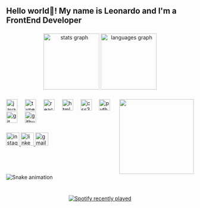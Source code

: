 <h2 align="left">Hello world👋! My name is Leonardo and I'm a FrontEnd Developer</h2>

###

<div align="center">
  <img src="https://github-readme-stats.vercel.app/api?username=leosaiv&hide_title=false&hide_rank=false&show_icons=true&include_all_commits=true&count_private=true&disable_animations=false&theme=dracula&locale=en&hide_border=false" height="150" alt="stats graph"  />
  <img src="https://github-readme-stats.vercel.app/api/top-langs?username=leosaiv&locale=en&hide_title=false&layout=compact&card_width=320&langs_count=5&theme=dracula&hide_border=false" height="150" alt="languages graph"  />
</div>

###

<img align="right" height="200" src="https://media.discordapp.net/attachments/822667411697958932/1275997177906466826/arthur-rdr.gif?ex=66c7ec7a&is=66c69afa&hm=9fbac7182c5b12e384efd68f2d5d6a96e769fbc65a2246cc7806d86ccef6d2d1&=&width=358&height=468"  />

###

<div align="left">
  <img src="https://cdn.jsdelivr.net/gh/devicons/devicon/icons/javascript/javascript-original.svg" height="30" alt="javascript logo"  />
  <img width="12" />
  <img src="https://cdn.jsdelivr.net/gh/devicons/devicon/icons/typescript/typescript-original.svg" height="30" alt="typescript logo"  />
  <img width="12" />
  <img src="https://cdn.jsdelivr.net/gh/devicons/devicon/icons/react/react-original.svg" height="30" alt="react logo"  />
  <img width="12" />
  <img src="https://cdn.jsdelivr.net/gh/devicons/devicon/icons/html5/html5-original.svg" height="30" alt="html5 logo"  />
  <img width="12" />
  <img src="https://cdn.jsdelivr.net/gh/devicons/devicon/icons/css3/css3-original.svg" height="30" alt="css3 logo"  />
  <img width="12" />
  <img src="https://cdn.jsdelivr.net/gh/devicons/devicon/icons/python/python-original.svg" height="30" alt="python logo"  />
  <img width="12" />
  <img src="https://cdn.jsdelivr.net/gh/devicons/devicon/icons/git/git-original.svg" height="30" alt="git logo"  />
  <img width="12" />
  <img src="https://cdn.jsdelivr.net/gh/devicons/devicon/icons/github/github-original.svg" height="30" alt="github logo"  />
</div>

###

<div align="left">
  <a href="https://www.instagram.com/leo.saviio/" target="_blank">
    <img src="https://img.shields.io/static/v1?message=Instagram&logo=instagram&label=Leo.saviio&color=E4405F&logoColor=white&labelColor=&style=for-the-badge" height="35" alt="instagram logo"  />
  </a>
  <a href="https://www.linkedin.com/in/leonardo-araújo-4211a6285/" target="_blank">
    <img src="https://img.shields.io/static/v1?message=LinkedIn&logo=linkedin&label=Leonardo%20Araujo&color=0077B5&logoColor=white&labelColor=&style=for-the-badge" height="35" alt="linkedin logo"  />
  </a>
  <img src="https://img.shields.io/static/v1?message=Gmail&logo=gmail&label=Leonardosavio050@gmail.com&color=D14836&logoColor=white&labelColor=&style=for-the-badge" height="35" alt="gmail logo"  />
</div>

###

<br clear="both">

<img src="https://raw.githubusercontent.com/leosaiv/leosaiv/output/snake.svg" alt="Snake animation" />

###

<br clear="both">

<div align="center">
  <a href="https://open.spotify.com/user/tncb6841mr0ud9obuuswqfvs8">
    <img src="https://spotify-recently-played-readme.vercel.app/api?user=tncb6841mr0ud9obuuswqfvs8&count=5" alt="Spotify recently played"  />
  </a>
</div>

###
